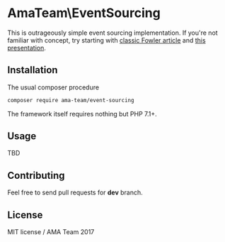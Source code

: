 # AmaTeam\EventSourcing

This is outrageously simple event sourcing implementation. If you're
not familiar with concept, try starting with 
[classic Fowler article][bliki] and [this presentation][presentation].

## Installation

The usual composer procedure

```bash
composer require ama-team/event-sourcing
```

The framework itself requires nothing but PHP 7.1+.

## Usage

TBD

## Contributing

Feel free to send pull requests for **dev** branch.

## License

MIT license / AMA Team 2017

  [bliki]: https://martinfowler.com/eaaDev/EventSourcing.html
  [presentation]: https://ookami86.github.io/event-sourcing-in-practice/
